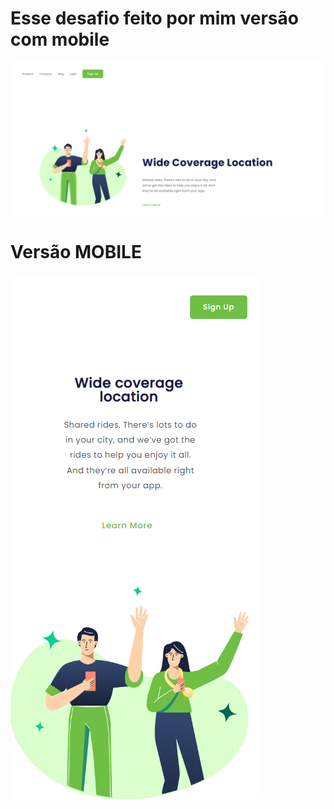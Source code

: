<h1> Esse desafio feito por mim versão com mobile </h1>

<img src="https://github.com/robert09881/desafio-devclub-css2/blob/master/img/desktop.png?raw=true" alt="logo-css2">

<h1> Versão MOBILE </h1>

<img src="https://github.com/robert09881/desafio-devclub-css2/blob/master/img/mobile.png?raw=true" alt="logo-mobile">
